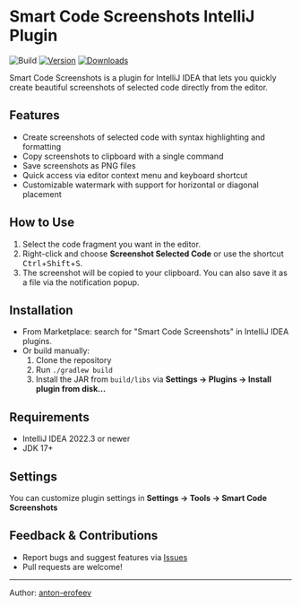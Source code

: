 # Smart Code Screenshots IntelliJ Plugin

![Build](https://github.com/anton-erofeev/smart-code-screenshots-intellij-plugin/workflows/Build/badge.svg)
[![Version](https://img.shields.io/jetbrains/plugin/v/com.github.antonerofeev.smartcodescreenshots)](https://plugins.jetbrains.com/plugin/28390-smart-code-screenshots)
[![Downloads](https://img.shields.io/jetbrains/plugin/d/com.github.antonerofeev.smartcodescreenshots.svg)](https://plugins.jetbrains.com/plugin/28390-smart-code-screenshots)

<!-- Plugin description -->
Smart Code Screenshots is a plugin for IntelliJ IDEA that lets you quickly create beautiful screenshots of selected code directly from the editor.

## Features
- Create screenshots of selected code with syntax highlighting and formatting
- Copy screenshots to clipboard with a single command
- Save screenshots as PNG files
- Quick access via editor context menu and keyboard shortcut
- Customizable watermark with support for horizontal or diagonal placement

## How to Use
1. Select the code fragment you want in the editor.
2. Right-click and choose **Screenshot Selected Code** or use the shortcut <kbd>Ctrl</kbd>+<kbd>Shift</kbd>+<kbd>S</kbd>.
3. The screenshot will be copied to your clipboard. You can also save it as a file via the notification popup.
<!-- Plugin description end -->

## Installation
- From Marketplace: search for "Smart Code Screenshots" in IntelliJ IDEA plugins.
- Or build manually:
  1. Clone the repository
  2. Run `./gradlew build`
  3. Install the JAR from `build/libs` via **Settings → Plugins → Install plugin from disk...**

## Requirements
- IntelliJ IDEA 2022.3 or newer
- JDK 17+

## Settings
You can customize plugin settings in **Settings → Tools → Smart Code Screenshots**

## Feedback & Contributions
- Report bugs and suggest features via [Issues](https://github.com/antonerofeev/smart-code-screenshots-intellij-plugin/issues)
- Pull requests are welcome!

---
Author: [anton-erofeev](https://github.com/antonerofeev)
